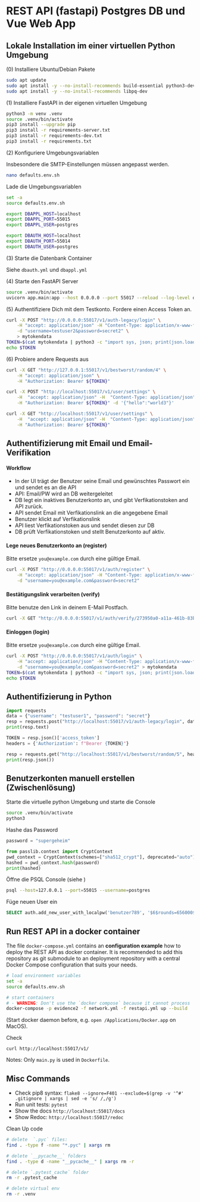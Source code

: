 # REST API (fastapi) Postgres DB und Vue Web App

## Lokale Installation im einer virtuellen Python Umgebung
(0) Installiere Ubuntu/Debian Pakete

```bash
sudo apt update
sudo apt install -y --no-install-recommends build-essential python3-dev python3-venv
sudo apt install -y --no-install-recommends libpq-dev
```


(1) Installiere FastAPI in der eigenen virtuellen Umgebung

```bash
python3 -m venv .venv
source .venv/bin/activate
pip3 install --upgrade pip
pip3 install -r requirements-server.txt
pip3 install -r requirements-dev.txt
pip3 install -r requirements.txt
```


(2) Konfiguriere Umgebungsvariablen

Insbesondere die SMTP-Einstellungen müssen angepasst werden. 

```bash
nano defaults.env.sh
```

Lade die Umgebungsvariablen

```bash
set -a
source defaults.env.sh

export DBAPPL_HOST=localhost
export DBAPPL_PORT=55015
export DBAPPL_USER=postgres

export DBAUTH_HOST=localhost
export DBAUTH_PORT=55014
export DBAUTH_USER=postgres
```


(3) Starte die Datenbank Container

Siehe `dbauth.yml` und `dbappl.yml`


(4) Starte den FastAPI Server

```bash
source .venv/bin/activate
uvicorn app.main:app --host 0.0.0.0 --port 55017 --reload --log-level debug
```

(5) Authentifiziere Dich mit dem Testkonto. Fordere einen Access Token an.

```bash
curl -X POST "http://0.0.0.0:55017/v1/auth-legacy/login" \
    -H "accept: application/json" -H "Content-Type: application/x-www-form-urlencoded" \
    -d "username=testuser2&password=secret2" \
    > mytokendata
TOKEN=$(cat mytokendata | python3 -c "import sys, json; print(json.load(sys.stdin)['access_token'])")
echo $TOKEN
```

(6) Probiere andere Requests aus

```bash
curl -X GET "http://127.0.0.1:55017/v1/bestworst/random/4" \
    -H "accept: application/json" \
    -H "Authorization: Bearer ${TOKEN}"
```

```bash
curl -X POST "http://localhost:55017/v1/user/settings" \
    -H  "accept: application/json" -H  "Content-Type: application/json" \
    -H "Authorization: Bearer ${TOKEN}" -d '{"hello":"world3"}'

curl -X GET "http://localhost:55017/v1/user/settings" \
    -H  "accept: application/json" -H  "Content-Type: application/json" \
    -H "Authorization: Bearer ${TOKEN}"
```

## Authentifizierung mit Email und Email-Verifikation

#### Workflow
- In der UI trägt der Benutzer seine Email und gewünschtes Passwort ein und sendet es an die API
- API: Email/PW wird an DB weitergeleitet
- DB legt ein inaktives Benutzerkonto an, und gibt Verfikationstoken and API zurück.
- API sendet Email mit Verfikationslink an die angegebene Email
- Benutzer klickt auf Verfikationslink
- API liest Verfikationstoken aus und sendet diesen zur DB
- DB prüft Verfikationstoken und stellt Benutzerkonto auf aktiv.

#### Lege neues Benutzerkonto an (register)
Bitte ersetze `you@example.com` durch eine gültige Email.

```sh
curl -X POST "http://0.0.0.0:55017/v1/auth/register" \
    -H "accept: application/json" -H "Content-Type: application/x-www-form-urlencoded" \
    -d "username=you@example.com&password=secret2"
```

#### Bestätigungslink verarbeiten (verify)
Bitte benutze den Link in deinem E-Mail Postfach.

```sh
curl -X GET "http://0.0.0.0:55017/v1/auth/verify/273950a0-a11a-461b-83b3-12ddd1b1d9b5"
```

#### Einloggen (login)
Bitte ersetze `you@example.com` durch eine gültige Email.

```bash
curl -X POST "http://0.0.0.0:55017/v1/auth/login" \
    -H "accept: application/json" -H "Content-Type: application/x-www-form-urlencoded" \
    -d "username=you@example.com&password=secret2" > mytokendata
TOKEN=$(cat mytokendata | python3 -c "import sys, json; print(json.load(sys.stdin)['access_token'])")
echo $TOKEN
```


## Authentifizierung in Python

```python
import requests
data = {"username": "testuser1", "password": "secret"}
resp = requests.post("http://localhost:55017/v1/auth-legacy/login", data)
print(resp.text)

TOKEN = resp.json()['access_token']
headers = {'Authorization': f"Bearer {TOKEN}"}

resp = requests.get("http://localhost:55017/v1/bestworst/random/5", headers=headers)
print(resp.json())
```



## Benutzerkonten manuell erstellen (Zwischenlösung)
Starte die virtuelle python Umgebung und starte die Console

```bash
source .venv/bin/activate
python3
```

Hashe das Password

```python
password = "supergeheim"

from passlib.context import CryptContext
pwd_context = CryptContext(schemes=["sha512_crypt"], deprecated="auto") 
hashed = pwd_context.hash(password)
print(hashed)
```

Öffne die PSQL Console (siehe []())

```bash
psql --host=127.0.0.1 --port=55015 --username=postgres
```

Füge neuen User ein

```sql
SELECT auth.add_new_user_with_localpw('benutzer789', '$6$rounds=656000$PSAR1THK2sFnMpoJ$iFk/ia.wcLWeWBOmcCG7TRjG0HUpnUuWZzcxRpiRhgdphmXQscUtjmvFf9xuBxMdG25Wef1CSacKZdetY7CBj1');
```



## Run REST API in a docker container
The file `docker-compose.yml` contains an **configuration example** how to deploy the REST API as docker container. It is recommended to add this repository as git submodule to an deployment repository with a central Docker Compose configuration that suits your needs. 

```sh
# load environment variables
set -a
source defaults.env.sh

# start containers
# - WARNING: Don't use the `docker compose` because it cannot process `ipv4_address`!
docker-compose -p evidence2 -f network.yml -f restapi.yml up --build
```

(Start docker daemon before, e.g. `open /Applications/Docker.app` on MacOS).

Check

```
curl http://localhost:55017/v1/
```

Notes: Only `main.py` is used in `Dockerfile`.


## Misc Commands
- Check pip8 syntax: `flake8 --ignore=F401 --exclude=$(grep -v '^#' .gitignore | xargs | sed -e 's/ /,/g')`
- Run unit tests: `pytest`
- Show the docs `http://localhost:55017/docs`
- Show Redoc: `http://localhost:55017/redoc`



Clean Up code

```bash
# delete  `.pyc` files: 
find . -type f -name "*.pyc" | xargs rm

# delete `__pycache__` folders 
find . -type d -name "__pycache__" | xargs rm -r

# delete `.pytest_cache` folder
rm -r .pytest_cache

# delete virtual env
rm -r .venv
```

